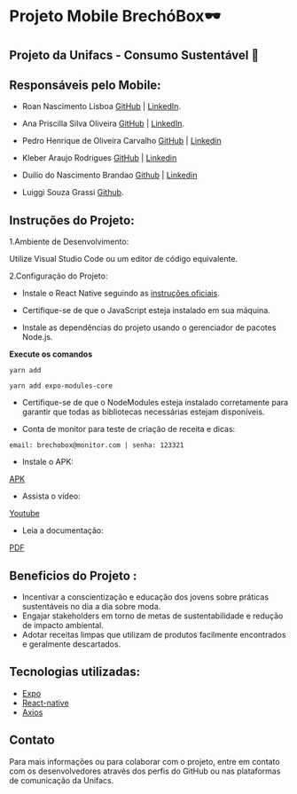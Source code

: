 # Projeto Mobile BrechóBox🕶️
## Projeto da Unifacs - Consumo Sustentável 🌱

**Responsáveis pelo Mobile:**
-----------------------
* Roan Nascimento Lisboa [GitHub](https://github.com/RoanNL) | [LinkedIn](https://www.linkedin.com/in/roan-nascimento-lisboa-752533271/).

* Ana Priscilla Silva Oliveira [GitHub](https://github.com/anapriscillasilva) | [LinkedIn](https://www.linkedin.com/in/ana-priscilla-silva-oliveira-a373802b7/).

* Pedro Henrique de Oliveira Carvalho [GitHub](https://github.com/Pedrohxxz) | [Linkedin](https://www.linkedin.com/in/pedrohxxxz/)

* Kleber Araujo Rodrigues [GitHub](https://github.com/KleberAr4uj0) | [Linkedin](https://www.linkedin.com/in/kleber-araujo-906b662bb/)

* Duilio do Nascimento Brandao [Github](https://github.com/duibrandao) | [Linkedin](https://www.linkedin.com/in/duilio-brand%C3%A3o-ab1292246?utm_source=share&utm_campaign=share_via&utm_content=profile&utm_medium=ios_app)

* Luiggi Souza Grassi [Github](https://github.com/luiggigrssi).


## Instruções do Projeto:
1.Ambiente de Desenvolvimento:

Utilize Visual Studio Code ou um editor de código equivalente.

2.Configuração do Projeto:

* Instale o React Native seguindo as [instruções oficiais](https://reactnative.dev/docs/environment-setup).

* Certifique-se de que o JavaScript esteja instalado em sua máquina.

* Instale as dependências do projeto usando o gerenciador de pacotes Node.js.

**Execute os comandos**

  `yarn add`

  `yarn add expo-modules-core`

* Certifique-se de que o NodeModules esteja instalado corretamente para garantir que todas as bibliotecas necessárias estejam disponíveis.

* Conta de monitor para teste de criação de receita e dicas:

`email: brechobox@monitor.com | senha: 123321`

* Instale o APK: 

[APK](https://docs.google.com/uc?export=download&id=1Fa4_5Ck9rtny1j43jBCR-HY4XRAcZczB)

* Assista o vídeo: 

[Youtube](https://youtu.be/Z95VkqalHeY)

* Leia a documentação:

[PDF](https://docs.google.com/uc?export=download&id=1SdWxI3APRnCOT25CeKFtkv9Izhz_6KYh)


## Beneficios do Projeto :
* Incentivar a conscientização e educação dos jovens sobre práticas sustentáveis no dia a dia sobre moda.
* Engajar stakeholders em torno de metas de sustentabilidade e redução de impacto ambiental.
* Adotar receitas limpas que utilizam de produtos facilmente encontrados e geralmente descartados.


## Tecnologias utilizadas:
* [Expo](https://docs.expo.dev/tutorial/create-your-first-app/)
* [React-native](https://reactnative.dev)
* [Axios](https://axios-http.com/ptbr/docs/intro)


## Contato
Para mais informações ou para colaborar com o projeto, entre em contato com os desenvolvedores através dos perfis do GitHub ou nas plataformas de comunicação da Unifacs.

